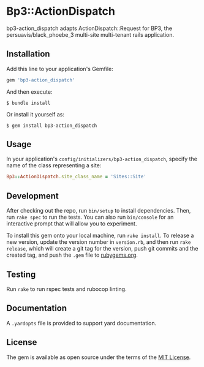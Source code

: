 # Bp3::ActionDispatch

bp3-action_dispatch adapts ActionDispatch::Request for BP3, the persuavis/black_phoebe_3 
multi-site multi-tenant rails application.

## Installation

Add this line to your application's Gemfile:

```ruby
gem 'bp3-action_dispatch'
```

And then execute:

    $ bundle install

Or install it yourself as:

    $ gem install bp3-action_dispatch

## Usage

In your application's `config/initializers/bp3-action_dispatch`, specify the name of the class representing a site:
```ruby
Bp3::ActionDispatch.site_class_name = 'Sites::Site'
```

## Development

After checking out the repo, run `bin/setup` to install dependencies. Then, run `rake spec` 
to run the tests. You can also run `bin/console` for an interactive prompt that will allow 
you to experiment.

To install this gem onto your local machine, run `rake install`. To release a 
new version, update the version number in `version.rb`, and then run `rake release`, 
which will create a git tag for the version, push git commits and the created tag, and push 
the `.gem` file to [rubygems.org](https://rubygems.org).

## Testing
Run `rake` to run rspec tests and rubocop linting.

## Documentation
A `.yardopts` file is provided to support yard documentation.

## License

The gem is available as open source under the terms of the [MIT License](https://opensource.org/licenses/MIT).
